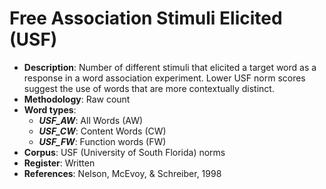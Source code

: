 # Free Association Stimuli Elicited (USF)

- **Description**: Number of different stimuli that elicited a target word as a response in a word association experiment. Lower USF norm scores suggest the use of words that are more contextually distinct.
- **Methodology**: Raw count
- **Word types**:
    - ***USF_AW***: All Words (AW)
    - ***USF_CW***: Content Words (CW)
    - ***USF_FW***: Function words (FW)
- **Corpus**: USF (University of South Florida) norms
- **Register**: Written
- **References**: Nelson, McEvoy, & Schreiber, 1998